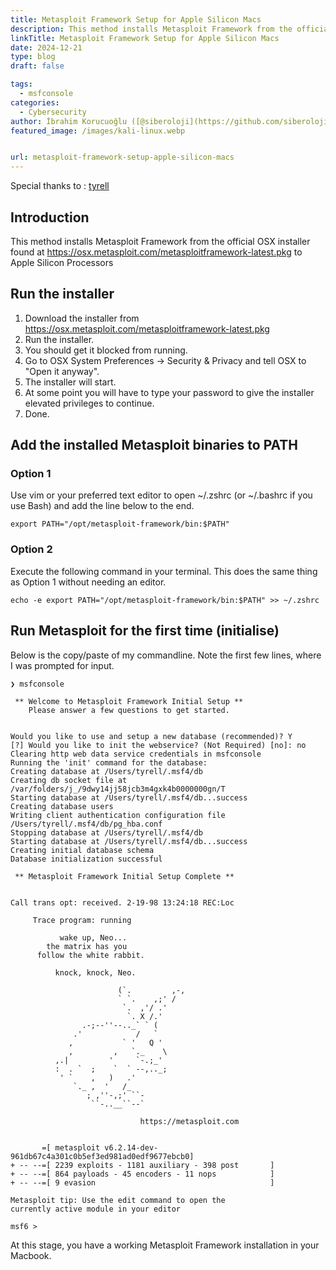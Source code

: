 ```yaml
---
title: Metasploit Framework Setup for Apple Silicon Macs
description: This method installs Metasploit Framework from the official OSX installer to Apple Silicon Processors
linkTitle: Metasploit Framework Setup for Apple Silicon Macs
date: 2024-12-21
type: blog
draft: false

tags:
  - msfconsole
categories:
  - Cybersecurity
author: İbrahim Korucuoğlu ([@siberoloji](https://github.com/siberoloji))
featured_image: /images/kali-linux.webp


url: metasploit-framework-setup-apple-silicon-macs
---
```


Special thanks to : [tyrell](https://gist.github.com/tyrell)

## Introduction

This method installs Metasploit Framework from the official OSX installer found at <https://osx.metasploit.com/metasploitframework-latest.pkg> to Apple Silicon Processors

## Run the installer

1. Download the installer from <https://osx.metasploit.com/metasploitframework-latest.pkg>
2. Run the installer.
3. You should get it blocked from running.
4. Go to OSX System Preferences -> Security & Privacy and tell OSX to "Open it anyway".
5. The installer will start.
6. At some point you will have to type your password to give the installer elevated privileges to continue.
7. Done.

## Add the installed Metasploit binaries to PATH

### Option 1

Use vim or your preferred text editor to open ~/.zshrc (or ~/.bashrc if you use Bash) and add the line below to the end.

`export PATH="/opt/metasploit-framework/bin:$PATH"`

### Option 2

Execute the following command in your terminal. This does the same thing as Option 1 without needing an editor.

`echo -e export PATH="/opt/metasploit-framework/bin:$PATH" >> ~/.zshrc`

## Run Metasploit for the first time (initialise)

Below is the copy/paste of my commandline. Note the first few lines, where I was prompted for input.

    ❯ msfconsole

     ** Welcome to Metasploit Framework Initial Setup **
        Please answer a few questions to get started.


    Would you like to use and setup a new database (recommended)? Y
    [?] Would you like to init the webservice? (Not Required) [no]: no
    Clearing http web data service credentials in msfconsole
    Running the 'init' command for the database:
    Creating database at /Users/tyrell/.msf4/db
    Creating db socket file at /var/folders/j_/9dwy14jj58jcb3m4gxk4b0000000gn/T
    Starting database at /Users/tyrell/.msf4/db...success
    Creating database users
    Writing client authentication configuration file /Users/tyrell/.msf4/db/pg_hba.conf
    Stopping database at /Users/tyrell/.msf4/db
    Starting database at /Users/tyrell/.msf4/db...success
    Creating initial database schema
    Database initialization successful

     ** Metasploit Framework Initial Setup Complete **


    Call trans opt: received. 2-19-98 13:24:18 REC:Loc

         Trace program: running

               wake up, Neo...
            the matrix has you
          follow the white rabbit.

              knock, knock, Neo.

                            (`.         ,-,
                            ` `.    ,;' /
                             `.  ,'/ .'
                              `. X /.'
                    .-;--''--.._` ` (
                  .'            /   `
                 ,           ` '   Q '
                 ,         ,   `._    \
              ,.|         '     `-.;_'
              :  . `  ;    `  ` --,.._;
               ' `    ,   )   .'
                  `._ ,  '   /_
                     ; ,''-,;' ``-
                      ``-..__``--`

                                 https://metasploit.com


           =[ metasploit v6.2.14-dev-961db67c4a301c0b5ef3ed981ad0edf9677ebcb0]
    + -- --=[ 2239 exploits - 1181 auxiliary - 398 post       ]
    + -- --=[ 864 payloads - 45 encoders - 11 nops            ]
    + -- --=[ 9 evasion                                       ]

    Metasploit tip: Use the edit command to open the
    currently active module in your editor

    msf6 >
    

 At this stage, you have a working Metasploit Framework installation in your Macbook.  
